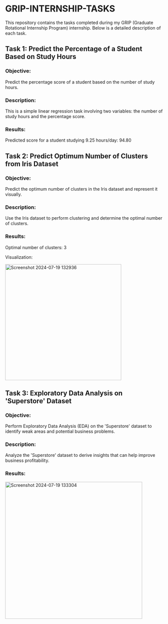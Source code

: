 # GRIP-INTERNSHIP-TASKS
This repository contains the tasks completed during my GRIP (Graduate Rotational Internship Program) internship. Below is a detailed description of each task.
## Task 1: Predict the Percentage of a Student Based on Study Hours
### Objective: 
Predict the percentage score of a student based on the number of study hours.
### Description:
This is a simple linear regression task involving two variables: the number of study hours and the percentage score.
### Results:
Predicted score for a student studying 9.25 hours/day: 94.80
## Task 2: Predict Optimum Number of Clusters from Iris Dataset
### Objective: 
Predict the optimum number of clusters in the Iris dataset and represent it visually.
### Description:
Use the Iris dataset to perform clustering and determine the optimal number of clusters.
### Results:
Optimal number of clusters: 3

Visualization: 

<img width="371" alt="Screenshot 2024-07-19 132936" src="https://github.com/user-attachments/assets/6fd526b9-c931-4ec5-8f10-37efd822d577">

## Task 3: Exploratory Data Analysis on 'Superstore' Dataset
### Objective: 
Perform Exploratory Data Analysis (EDA) on the 'Superstore' dataset to identify weak areas and potential business problems.
### Description:
Analyze the 'Superstore' dataset to derive insights that can help improve business profitability.
### Results:

<img width="438" alt="Screenshot 2024-07-19 133304" src="https://github.com/user-attachments/assets/bc446356-4c0c-4150-9508-da4310c8d9e4">
